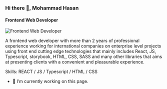 ### Hi there 👋, Mohammad Hasan
#### Frontend Web Developer
![Frontend Web Developer](https://i.ibb.co/Q6p9FbK/Mohammad-Hasan.png)

A frontend web developer with more than 2 years of professional experience working for international companies on enterprise level projects using front end cutting edge technologies that mainly includes React, JS, Typescript, storybook, HTML, CSS, SASS and many other  libraries that aims at presenting clients with a convenient and pleasurable experience.

Skills: REACT / JS / Typescript / HTML / CSS

- 🔭 I’m currently working on this page. 




